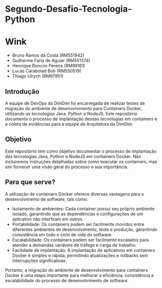 # Segundo-Desafio-Tecnologia-Python

# Wink
- Bruno Ramos da Costa (RM551942)
- Guilherme Faria de Aguiar (RM551374)
- Henrique Roncon Pereira (RM99161)
- Lucas Carabolad Bob (RM550519)
- Thiago Ulrych (RM97951)

## Introdução
A equipe de DevOps da DimDim foi encarregada de realizar testes de migração do ambiente de desenvolvimento para Containers Docker, utilizando as tecnologias Java, Python e NodeJS. Este repositório documenta o processo de implantação dessas tecnologias em containers e a coleta de evidências para a equipe de Arquitetura da DimDim.

## Objetivo
Este repositório tem como objetivo documentar o processo de implantação das tecnologias Java, Python e NodeJS em containers Docker. Não incluiremos instruções detalhadas sobre como executar os containers, mas sim fornecer uma visão geral do processo e sua importância.

## Para que serve?
A utilização de containers Docker oferece diversas vantagens para o desenvolvimento de software, tais como:
- Isolamento de ambientes: Cada container possui seu próprio ambiente isolado, garantindo que as dependências e configurações de um aplicativo não interfiram em outros.
- Portabilidade: Os containers podem ser facilmente movidos entre diferentes ambientes de desenvolvimento, teste e produção, garantindo consistência em todo o ciclo de vida do software.
- Escalabilidade: Os containers podem ser facilmente escalados para atender a demandas variáveis de tráfego e carga de trabalho.
- Facilidade de implantação: A implantação de aplicativos em containers Docker é simples e rápida, permitindo atualizações e rollbacks sem interrupções significativas.

Portanto, a migração do ambiente de desenvolvimento para containers Docker é uma etapa importante para melhorar a eficiência, consistência e escalabilidade do processo de desenvolvimento de software.

